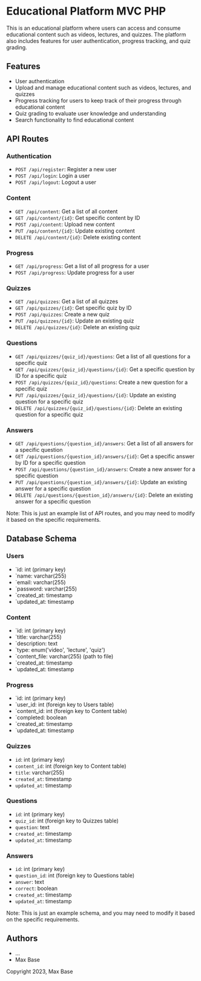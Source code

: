 # Educational Platform MVC PHP

This is an educational platform where users can access and consume educational content such as videos, lectures, and quizzes. The platform also includes features for user authentication, progress tracking, and quiz grading.

## Features

- User authentication
- Upload and manage educational content such as videos, lectures, and quizzes
- Progress tracking for users to keep track of their progress through educational content
- Quiz grading to evaluate user knowledge and understanding
- Search functionality to find educational content

## API Routes

### Authentication

- `POST /api/register`: Register a new user
- `POST /api/login`: Login a user
- `POST /api/logout`: Logout a user

### Content

- `GET /api/content`: Get a list of all content
- `GET /api/content/{id}`: Get specific content by ID
- `POST /api/content`: Upload new content
- `PUT /api/content/{id}`: Update existing content
- `DELETE /api/content/{id}`: Delete existing content

### Progress

- `GET /api/progress`: Get a list of all progress for a user
- `POST /api/progress`: Update progress for a user

### Quizzes

- `GET /api/quizzes`: Get a list of all quizzes
- `GET /api/quizzes/{id}`: Get specific quiz by ID
- `POST /api/quizzes`: Create a new quiz
- `PUT /api/quizzes/{id}`: Update an existing quiz
- `DELETE /api/quizzes/{id}`: Delete an existing quiz

### Questions

- `GET /api/quizzes/{quiz_id}/questions`: Get a list of all questions for a specific quiz
- `GET /api/quizzes/{quiz_id}/questions/{id}`: Get a specific question by ID for a specific quiz
- `POST /api/quizzes/{quiz_id}/questions`: Create a new question for a specific quiz
- `PUT /api/quizzes/{quiz_id}/questions/{id}`: Update an existing question for a specific quiz
- `DELETE /api/quizzes/{quiz_id}/questions/{id}`: Delete an existing question for a specific quiz

### Answers

- `GET /api/questions/{question_id}/answers`: Get a list of all answers for a specific question
- `GET /api/questions/{question_id}/answers/{id}`: Get a specific answer by ID for a specific question
- `POST /api/questions/{question_id}/answers`: Create a new answer for a specific question
- `PUT /api/questions/{question_id}/answers/{id}`: Update an existing answer for a specific question
- `DELETE /api/questions/{question_id}/answers/{id}`: Delete an existing answer for a specific question

Note: This is just an example list of API routes, and you may need to modify it based on the specific requirements.

## Database Schema

### Users
- `id: int (primary key)
- `name: varchar(255)
- `email: varchar(255)
- `password: varchar(255)
- `created_at: timestamp
- `updated_at: timestamp

### Content

- `id: int (primary key)
- `title: varchar(255)
- `description: text
- `type: enum('video', 'lecture', 'quiz')
- `content_file: varchar(255) (path to file)
- `created_at: timestamp
- `updated_at: timestamp

### Progress

- `id: int (primary key)
- `user_id: int (foreign key to Users table)
- `content_id: int (foreign key to Content table)
- `completed: boolean
- `created_at: timestamp
- `updated_at: timestamp

### Quizzes

- `id`: int (primary key)
- `content_id`: int (foreign key to Content table)
- `title`: varchar(255)
- `created_at`: timestamp
- `updated_at`: timestamp

### Questions

- `id`: int (primary key)
- `quiz_id`: int (foreign key to Quizzes table)
- `question`: text
- `created_at`: timestamp
- `updated_at`: timestamp

### Answers

- `id`: int (primary key)
- `question_id`: int (foreign key to Questions table)
- `answer`: text
- `correct`: boolean
- `created_at`: timestamp
- `updated_at`: timestamp

Note: This is just an example schema, and you may need to modify it based on the specific requirements.

## Authors

- ...
- Max Base

Copyright 2023, Max Base
